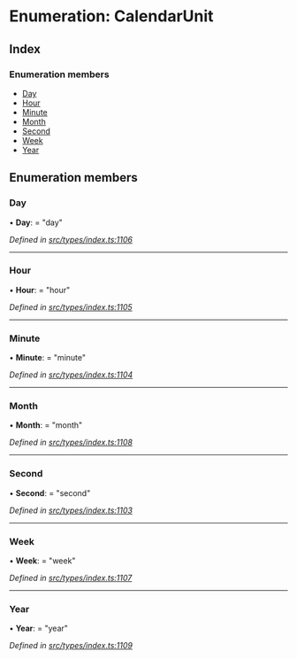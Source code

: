 # Enumeration: CalendarUnit

## Index

### Enumeration members

* [Day](calendarunit.md#day)
* [Hour](calendarunit.md#hour)
* [Minute](calendarunit.md#minute)
* [Month](calendarunit.md#month)
* [Second](calendarunit.md#second)
* [Week](calendarunit.md#week)
* [Year](calendarunit.md#year)

## Enumeration members

###  Day

• **Day**: = "day"

*Defined in [src/types/index.ts:1106](https://github.com/PolymathNetwork/polymesh-sdk/blob/2a4e4111/src/types/index.ts#L1106)*

___

###  Hour

• **Hour**: = "hour"

*Defined in [src/types/index.ts:1105](https://github.com/PolymathNetwork/polymesh-sdk/blob/2a4e4111/src/types/index.ts#L1105)*

___

###  Minute

• **Minute**: = "minute"

*Defined in [src/types/index.ts:1104](https://github.com/PolymathNetwork/polymesh-sdk/blob/2a4e4111/src/types/index.ts#L1104)*

___

###  Month

• **Month**: = "month"

*Defined in [src/types/index.ts:1108](https://github.com/PolymathNetwork/polymesh-sdk/blob/2a4e4111/src/types/index.ts#L1108)*

___

###  Second

• **Second**: = "second"

*Defined in [src/types/index.ts:1103](https://github.com/PolymathNetwork/polymesh-sdk/blob/2a4e4111/src/types/index.ts#L1103)*

___

###  Week

• **Week**: = "week"

*Defined in [src/types/index.ts:1107](https://github.com/PolymathNetwork/polymesh-sdk/blob/2a4e4111/src/types/index.ts#L1107)*

___

###  Year

• **Year**: = "year"

*Defined in [src/types/index.ts:1109](https://github.com/PolymathNetwork/polymesh-sdk/blob/2a4e4111/src/types/index.ts#L1109)*
